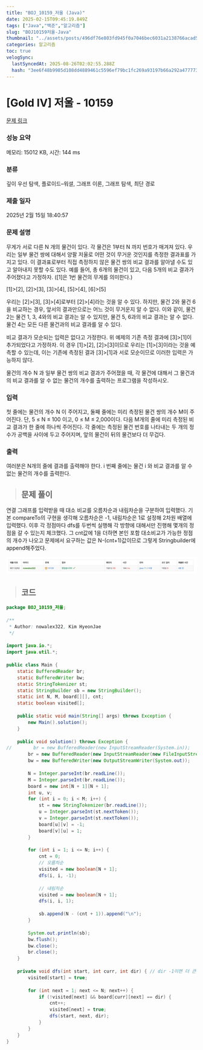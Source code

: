 ```yaml
---
title: "BOJ_10159_저울 (Java)"
date: 2025-02-15T09:45:19.849Z
tags: ["Java","백준","알고리즘"]
slug: "BOJ10159저울-Java"
thumbnail: "../assets/posts/496df76e803fd945f0a7046bec6031a2138766acad51dc555f40defd643ec435.png"
categories: 알고리즘
toc: true
velogSync:
  lastSyncedAt: 2025-08-26T02:02:55.288Z
  hash: "3ee6f48b9985d108dd4889461c5596ef79bc1fc269a93197b66a292a477773f6"
---
```


# [Gold IV] 저울 - 10159 

[문제 링크](https://www.acmicpc.net/problem/10159) 

### 성능 요약

메모리: 15012 KB, 시간: 144 ms

### 분류

깊이 우선 탐색, 플로이드–워셜, 그래프 이론, 그래프 탐색, 최단 경로

### 제출 일자

2025년 2월 15일 18:40:57

### 문제 설명

<p>무게가 서로 다른 N 개의 물건이 있다. 각 물건은 1부터 N 까지 번호가 매겨져 있다. 우리는 일부 물건 쌍에 대해서 양팔 저울로 어떤 것이 무거운 것인지를 측정한 결과표를 가지고 있다. 이 결과표로부터 직접 측정하지 않은 물건 쌍의 비교 결과를 알아낼 수도 있고 알아내지 못할 수도 있다. 예를 들어, 총 6개의 물건이 있고, 다음 5개의 비교 결과가 주어졌다고 가정하자. ([1]은 1번 물건의 무게를 의미한다.)</p>

<p>[1]>[2], [2]>[3], [3]>[4], [5]>[4], [6]>[5]</p>

<p>우리는 [2]>[3], [3]>[4]로부터 [2]>[4]라는 것을 알 수 있다. 하지만, 물건 2와 물건 6을 비교하는 경우, 앞서의 결과만으로는 어느 것이 무거운지 알 수 없다. 이와 같이, 물건 2는 물건 1, 3, 4와의 비교 결과는 알 수 있지만, 물건 5, 6과의 비교 결과는 알 수 없다. 물건 4는 모든 다른 물건과의 비교 결과를 알 수 있다. </p>

<p>비교 결과가 모순되는 입력은 없다고 가정한다. 위 예제의 기존 측정 결과에 [3]>[1]이 추가되었다고 가정하자. 이 경우 [1]>[2], [2]>[3]이므로 우리는 [1]>[3]이라는 것을 예측할 수 있는데, 이는 기존에 측정된 결과 [3]>[1]과 서로 모순이므로 이러한 입력은 가능하지 않다. </p>

<p>물건의 개수 N 과 일부 물건 쌍의 비교 결과가 주어졌을 때, 각 물건에 대해서 그 물건과의 비교 결과를 알 수 없는 물건의 개수를 출력하는 프로그램을 작성하시오. </p>

### 입력 

 <p>첫 줄에는 물건의 개수 N 이 주어지고, 둘째 줄에는 미리 측정된 물건 쌍의 개수 M이 주어진다. 단, 5 ≤ N ≤ 100 이고, 0 ≤ M ≤ 2,000이다. 다음 M개의 줄에 미리 측정된 비교 결과가 한 줄에 하나씩 주어진다. 각 줄에는 측정된 물건 번호를 나타내는 두 개의 정수가 공백을 사이에 두고 주어지며, 앞의 물건이 뒤의 물건보다 더 무겁다.</p>

### 출력 

 <p>여러분은 N개의 줄에 결과를 출력해야 한다. i 번째 줄에는 물건 i 와 비교 결과를 알 수 없는 물건의 개수를 출력한다.</p>

> ## 문제 풀이

연결 그래프를 입력받을 때 대소 비교를 오름차순과 내림차순을 구분하여 입력했다.
기본 compareTo의 구현을 생각해 오름차순은 -1, 내림차순은 1로 설정해 2차원 배열에 입력했다. 이후 각 정점마다 dfs를 두번씩 실행해 각 방향에 대해서만 진행해 몇개의 정점을 갈 수 있는지 체크했다. 그 cnt값에 1을 더하면 본인 포함 대소비교가 가능한 정점의 개수가 나오고 문제에서 요구하는 값은 N-(cnt+1)값이므로 그렇게 Stringbuilder에 append해주었다. 

![](/assets/posts/496df76e803fd945f0a7046bec6031a2138766acad51dc555f40defd643ec435.png)


> ## 코드

```java
package BOJ_10159_저울;

/**
 * Author: nowalex322, Kim HyeonJae
 */

import java.io.*;
import java.util.*;

public class Main {
    static BufferedReader br;
    static BufferedWriter bw;
    static StringTokenizer st;
    static StringBuilder sb = new StringBuilder();
    static int N, M, board[][], cnt;
    static boolean visited[];

    public static void main(String[] args) throws Exception {
        new Main().solution();
    }

    public void solution() throws Exception {
//        br = new BufferedReader(new InputStreamReader(System.in));
        br = new BufferedReader(new InputStreamReader(new FileInputStream("src/main/java/BOJ_10159_저울/input.txt")));
        bw = new BufferedWriter(new OutputStreamWriter(System.out));

        N = Integer.parseInt(br.readLine());
        M = Integer.parseInt(br.readLine());
        board = new int[N + 1][N + 1];
        int u, v;
        for (int i = 0; i < M; i++) {
            st = new StringTokenizer(br.readLine());
            u = Integer.parseInt(st.nextToken());
            v = Integer.parseInt(st.nextToken());
            board[u][v] = -1;
            board[v][u] = 1;
        }

        for (int i = 1; i <= N; i++) {
            cnt = 0;
            // 오름차순
            visited = new boolean[N + 1];
            dfs(i, i, -1);

            // 내림차순
            visited = new boolean[N + 1];
            dfs(i, i, 1);

            sb.append(N - (cnt + 1)).append("\n");
        }

        System.out.println(sb);
        bw.flush();
        bw.close();
        br.close();
    }

    private void dfs(int start, int curr, int dir) { // dir -1이면 더 큰수찾기, 1이면 더 작은수찾기
        visited[start] = true;

        for (int next = 1; next <= N; next++) {
            if (!visited[next] && board[curr][next] == dir) {
                cnt++;
                visited[next] = true;
                dfs(start, next, dir);
            }
        }
    }
}
```